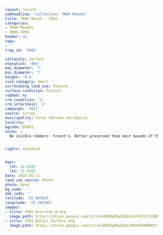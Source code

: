 ```yaml
---
layout: record
subheadline: 'Collection: TRAP Mounds'
title: TRAP Mound - 3565
categories:
- TRAP Mounds
- 3000-3999
header: no
tags:
- ''
trap_id: '3565'

certainty: Certain
elevation: '464'
max_diameter: '7'
min_diameter: '7'
height: '0.4'
size_category: Small
surrounding_land_use: Pasture
surface_condition: Pasture
robbed: No
crm_condition: '2'
crm_intactness: '2'
campaign: '2011'
source: Survey
municipality: Gorno Sahrane necropolis
locality: ''
bgcode: DS001
notes: |-
  No visible robbers' trench's. Better preserved than most mounds of this side.


rights: standard


maps:
  lat: 42.6285
  lon: 25.2442
date: 2018-05-21
land_use_source: Photo
photo: Good
bg_code: ''
akb_code: ''
latitude: '42.665825'
longitude: '25.203303'
images:
- title: 3565_Overview_W.dng
  image_path: https://drive.google.com/uc?id=0B3Rg88wZDQscbzFkZ2FjTzBQNzQ
- title: 3565_Detail_Surface.dng
  image_path: https://drive.google.com/uc?id=0B3Rg88wZDQscMV84UXNOOW1falE
---
```

